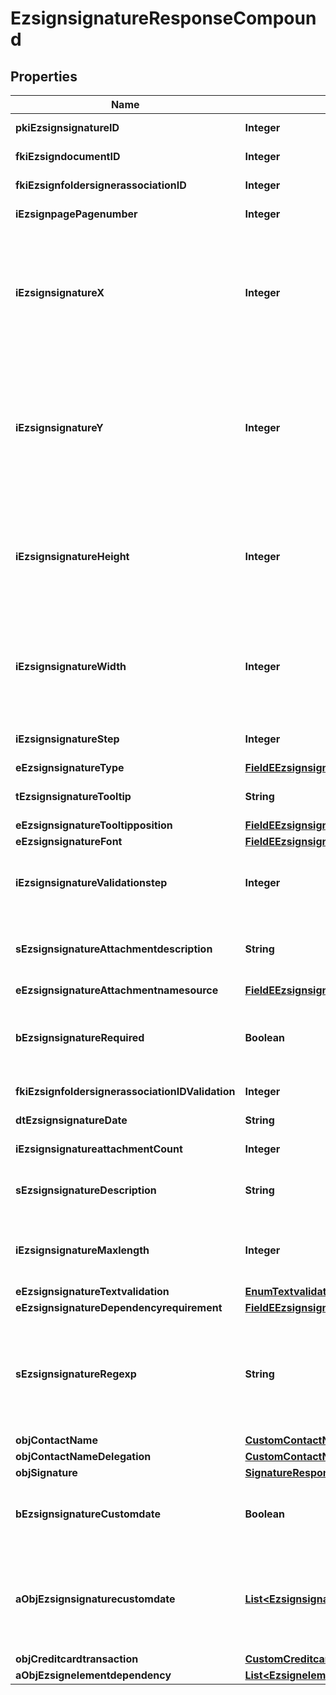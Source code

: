 

# EzsignsignatureResponseCompound

## Properties

Name | Type | Description | Notes
------------ | ------------- | ------------- | -------------
**pkiEzsignsignatureID** | **Integer** | The unique ID of the Ezsignsignature | 
**fkiEzsigndocumentID** | **Integer** | The unique ID of the Ezsigndocument | 
**fkiEzsignfoldersignerassociationID** | **Integer** | The unique ID of the Ezsignfoldersignerassociation | 
**iEzsignpagePagenumber** | **Integer** | The page number in the Ezsigndocument | 
**iEzsignsignatureX** | **Integer** | The X coordinate (Horizontal) where to put the Ezsignsignature on the page.  Coordinate is calculated at 100dpi (dot per inch). So for example, if you want to put the Ezsignsignature 2 inches from the left border of the page, you would use \&quot;200\&quot; for the X coordinate. | 
**iEzsignsignatureY** | **Integer** | The Y coordinate (Vertical) where to put the Ezsignsignature on the page.  Coordinate is calculated at 100dpi (dot per inch). So for example, if you want to put the Ezsignsignature 3 inches from the top border of the page, you would use \&quot;300\&quot; for the Y coordinate. | 
**iEzsignsignatureHeight** | **Integer** | The height of the Ezsignsignature.  Size is calculated at 100dpi (dot per inch). So for example, if you want the Ezsignsignature to have an height of 2 inches, you would use \&quot;200\&quot; for the iEzsignsignatureHeight. |  [optional]
**iEzsignsignatureWidth** | **Integer** | The width of the Ezsignsignature.  Size is calculated at 100dpi (dot per inch). So for example, if you want the Ezsignsignature to have a width of 2 inches, you would use \&quot;200\&quot; for the iEzsignsignatureWidth. |  [optional]
**iEzsignsignatureStep** | **Integer** | The step when the Ezsignsigner will be invited to sign | 
**eEzsignsignatureType** | [**FieldEEzsignsignatureType**](FieldEEzsignsignatureType.md) |  | 
**tEzsignsignatureTooltip** | **String** | A tooltip that will be presented to Ezsignsigner about the Ezsignsignature |  [optional]
**eEzsignsignatureTooltipposition** | [**FieldEEzsignsignatureTooltipposition**](FieldEEzsignsignatureTooltipposition.md) |  |  [optional]
**eEzsignsignatureFont** | [**FieldEEzsignsignatureFont**](FieldEEzsignsignatureFont.md) |  |  [optional]
**iEzsignsignatureValidationstep** | **Integer** | The step when the Ezsignsigner will be invited to validate the Ezsignsignature of eEzsignsignatureType Attachments |  [optional]
**sEzsignsignatureAttachmentdescription** | **String** | The description attached to the attachment name added in Ezsignsignature of eEzsignsignatureType Attachments |  [optional]
**eEzsignsignatureAttachmentnamesource** | [**FieldEEzsignsignatureAttachmentnamesource**](FieldEEzsignsignatureAttachmentnamesource.md) |  |  [optional]
**bEzsignsignatureRequired** | **Boolean** | Whether the Ezsignsignature is required or not. This field is relevant only with Ezsignsignature with eEzsignsignatureType &#x3D; Attachments. |  [optional]
**fkiEzsignfoldersignerassociationIDValidation** | **Integer** | The unique ID of the Ezsignfoldersignerassociation |  [optional]
**dtEzsignsignatureDate** | **String** | The date the Ezsignsignature was signed |  [optional]
**iEzsignsignatureattachmentCount** | **Integer** | The count of Ezsignsignatureattachment |  [optional]
**sEzsignsignatureDescription** | **String** | The value entered while signing Ezsignsignature of eEzsignsignatureType **City**, **FieldText** and **FieldTextarea** |  [optional]
**iEzsignsignatureMaxlength** | **Integer** | The maximum length for the value in the Ezsignsignature  This can only be set if eEzsignsignatureType is **FieldText** or **FieldTextarea** |  [optional]
**eEzsignsignatureTextvalidation** | [**EnumTextvalidation**](EnumTextvalidation.md) |  |  [optional]
**eEzsignsignatureDependencyrequirement** | [**FieldEEzsignsignatureDependencyrequirement**](FieldEEzsignsignatureDependencyrequirement.md) |  |  [optional]
**sEzsignsignatureRegexp** | **String** | A regular expression to indicate what values are acceptable for the Ezsignsignature.  This can only be set if eEzsignsignatureType is **FieldText** or **FieldTextarea** and eEzsignsignatureTextvalidation is **Custom** |  [optional]
**objContactName** | [**CustomContactNameResponse**](CustomContactNameResponse.md) |  | 
**objContactNameDelegation** | [**CustomContactNameResponse**](CustomContactNameResponse.md) |  |  [optional]
**objSignature** | [**SignatureResponseCompound**](SignatureResponseCompound.md) |  |  [optional]
**bEzsignsignatureCustomdate** | **Boolean** | Whether the Ezsignsignature has a custom date format or not. (Only possible when eEzsignsignatureType is **Name** or **Handwritten**) |  [optional]
**aObjEzsignsignaturecustomdate** | [**List&lt;EzsignsignaturecustomdateResponseCompound&gt;**](EzsignsignaturecustomdateResponseCompound.md) | An array of custom date blocks that will be filled at the time of signature.  Can only be used if bEzsignsignatureCustomdate is true.  Use an empty array if you don&#39;t want to have a date at all. |  [optional]
**objCreditcardtransaction** | [**CustomCreditcardtransactionResponse**](CustomCreditcardtransactionResponse.md) |  |  [optional]
**aObjEzsignelementdependency** | [**List&lt;EzsignelementdependencyResponseCompound&gt;**](EzsignelementdependencyResponseCompound.md) |  |  [optional]




